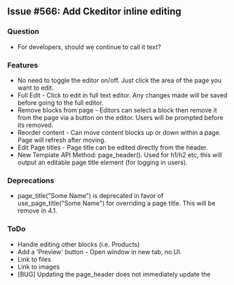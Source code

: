 ## Issue #566: Add Ckeditor inline editing

### Question

* For developers, should we continue to call it text?

### Features

* No need to toggle the editor on/off. Just click the area of the page you want to edit.
* Full Edit - Click to edit in full text editor. Any changes made will be saved before going to the full editor.
* Remove blocks from page - Editors can select a block then remove it from the page via a button on the editor. Users will be prompted before its removed.
* Reorder content - Can move content blocks up or down within a page. Page will refresh after moving.
* Edit Page titles - Page title can be edited directly from the header.
* New Template API Method: page_header(). Used for h1/h2 etc, this will output an editable page title element (for logging in users).

### Deprecations

* page_title("Some Name") is deprecated in favor of use_page_title("Some Name") for overriding a page title. This will be remove in 4.1.

### ToDo

* Handle editing other blocks (i.e. Products)
* Add a 'Preview' button - Open window in new tab, no UI.
* Link to files
* Link to images
* [BUG] Updating the page_header does not immediately update the <title> element.
* [BUG] If you edit the page title, then tab to save, it resets the page title to blank.
* [Minor] Block Orders - Disable button based on position (i.e. Can't move first block up, last block down)
* [BUG] Adding the same block twice to a page screws things up.
* [BUG] Editing a block, then moving a block will throw an error. (Connector ids change between page versions)[Suggest: After editting block, replace container with new content)
* View as Mobile? - Does this still work?
* [BUG] On 'View Block'/'Edit Block' List Versions button is broken (for products)

#### Styling Concerns

* Add Content popup needs styling
* Flash message should be a popdown
* Modal window doesn't black out back.
* Better 'Add Content' icon (over plus)

#### Other Desired Features

* Edit Page - Show all editable components on a page (title, etc).

### Bugs

A. Removing/re-add block from page and it won't update
B. 500 error after editing and removing a block
C. Save And Publish from editing a block doesn't publish the block.

A. Removing/re-add block from page and it won't update   (Versioning bug?)

I observed this during testing but was unable to recreate. Might have been a data issue.

Possible Steps:
    1. Add text to homepage
    2. Edit it several times
    3. Remove it
    4. Readd it to the page
    5. Try to edit it

    Observed: 'Old' version of the block would still be shown.

B. 500 error after editing and removing a block

